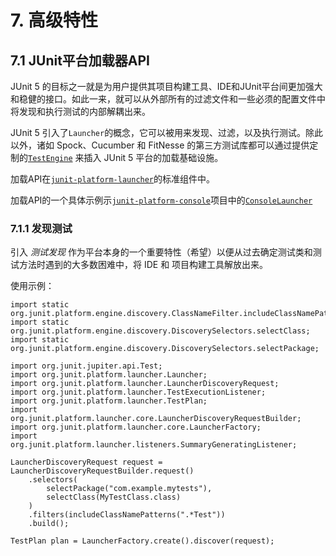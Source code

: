 # 7. 高级特性

## 7.1 JUnit平台加载器API

JUnit 5 的目标之一就是为用户提供其项目构建工具、IDE和JUnit平台间更加强大和稳健的接口。如此一来，就可以从外部所有的过滤文件和一些必须的配置文件中将发现和执行测试的内部解耦出来。

JUnit 5 引入了`Launcher`的概念，它可以被用来发现、过滤，以及执行测试。除此以外，诸如 Spock、Cucumber 和 FitNesse 的第三方测试库都可以通过提供定制的[`TestEngine`](http://junit.org/junit5/docs/current/api/org/junit/platform/engine/TestEngine.html) 来插入 JUnit 5 平台的加载基础设施。

加载API在[`junit-platform-launcher`](http://junit.org/junit5/docs/current/api/org/junit/platform/launcher/package-summary.html)的标准组件中。 

加载API的一个具体示例示[`junit-platform-console`](http://junit.org/junit5/docs/current/api/org/junit/platform/console/package-summary.html)项目中的[`ConsoleLauncher`](http://junit.org/junit5/docs/current/api/org/junit/platform/console/ConsoleLauncher.html)

### 7.1.1 发现测试

引入 *测试发现* 作为平台本身的一个重要特性（希望）以便从过去确定测试类和测试方法时遇到的大多数困难中，将 IDE 和 项目构建工具解放出来。

使用示例：

```
import static org.junit.platform.engine.discovery.ClassNameFilter.includeClassNamePatterns;
import static org.junit.platform.engine.discovery.DiscoverySelectors.selectClass;
import static org.junit.platform.engine.discovery.DiscoverySelectors.selectPackage;

import org.junit.jupiter.api.Test;
import org.junit.platform.launcher.Launcher;
import org.junit.platform.launcher.LauncherDiscoveryRequest;
import org.junit.platform.launcher.TestExecutionListener;
import org.junit.platform.launcher.TestPlan;
import org.junit.platform.launcher.core.LauncherDiscoveryRequestBuilder;
import org.junit.platform.launcher.core.LauncherFactory;
import org.junit.platform.launcher.listeners.SummaryGeneratingListener;

LauncherDiscoveryRequest request = LauncherDiscoveryRequestBuilder.request()
    .selectors(
        selectPackage("com.example.mytests"),
        selectClass(MyTestClass.class)
    )
    .filters(includeClassNamePatterns(".*Test"))
    .build();

TestPlan plan = LauncherFactory.create().discover(request);

```

